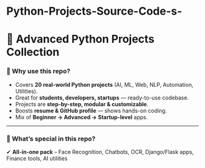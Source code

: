 # Python-Projects-Source-Code-s-

# 🚀 Advanced Python Projects Collection  

### 📌 Why use this repo?  
- Covers **20 real-world Python projects** (AI, ML, Web, NLP, Automation, Utilities).  
- Great for **students, developers, startups** — ready-to-use codebase.  
- Projects are **step-by-step, modular & customizable**.  
- Boosts **resume & GitHub profile** — shows hands-on coding.  
- Mix of **Beginner → Advanced → Startup-level** apps.  

---

### 🌟 What’s special in this repo?  
✔ **All-in-one pack** – Face Recognition, Chatbots, OCR, Django/Flask apps, Finance tools, AI utilities
